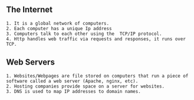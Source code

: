 ## The Internet
    1. It is a global network of computers.
    2. Each computer has a unique Ip address
    3. Computers talk to each other using the  TCP/IP protocol.
    4. Http handles web traffic via requests and responses, it runs over TCP.

## Web Servers
    1. Websites/Webpages are file stored on computers that run a piece of software called a web server (Apache, nginx, etc).
    2. Hosting companies provide space on a server for websites.
    3. DNS is used to map IP addresses to domain names.

    
